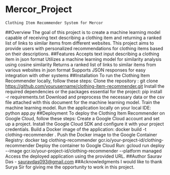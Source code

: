 # Mercor_Project
    Clothing Item Recommender System for Mercor
##Overview
    The goal of this project is to create a machine learning model capable of receiving text describing a clothing item and returning a
    ranked list of links to similar items from different websites. This project aims to provide users with personalized recommendations
    for clothing items based on their descriptions.
##Features
    Accepts text input describing a clothing item in json format
    Utilizes a machine learning model for similarity analysis using cosine similarity
    Returns a ranked list of links to similar items from various websites in json format
    Supports JSON responses for easy integration with other systems
##Installation
    To run the Clothing Item Recommender locally, follow these steps:
    Clone the repository : git clone https://github.com/yourusername/clothing-item-recommender.git
    Install the required dependencies or the packages essential for the project: pip install -r requirements.txt
    Download and preprocess the necessary data or the csv file attached with this document for the machine learning model.
    Train the machine learning model.
    Run the application locally on your local IDE: python app.py
##Deployment
    To deploy the Clothing Item Recommender on Google Cloud, follow these steps:
    Create a Google Cloud account and set up a project.
    Install the Google Cloud SDK and configure it with your project credentials.
    Build a Docker image of the application: docker build -t clothing-recommender .
    Push the Docker image to the Google Container Registry: docker tag clothing-recommender gcr.io/your-project-id/clothing-recommender
    Deploy the container to Google Cloud Run: gcloud run deploy --image gcr.io/your-project-id/clothing-recommender --platform managed
    Access the deployed application using the provided URL.
##Author
    Saurav Das - sauravdas093@gmail.com
##Acknowledgments
    I would like to thank Surya Sir for giving me the opportunity to work in this project.
